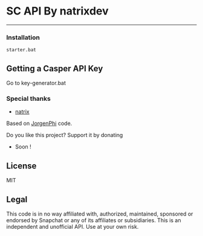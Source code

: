 # SC API By natrixdev
----------

### Installation

```
starter.bat
```

## Getting a Casper API Key

Go to key-generator.bat

### Special thanks

- [natrix](https://github.com/natrixdev)


Based on [JorgenPhi](https://github.com/JorgenPhi/php-snapchat) code.



Do you like this project? Support it by donating

- Soon !

## License
MIT

## Legal

This code is in no way affiliated with, authorized, maintained, sponsored or endorsed by Snapchat or any of its affiliates or subsidiaries. This is an independent and unofficial API. Use at your own risk.
